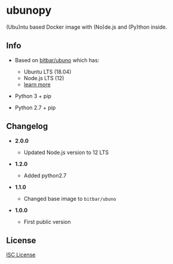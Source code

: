 # ubunopy

(Ubu)ntu based Docker image with (No)de.js and (Py)thon inside.

## Info

* Based on [bitbar/ubuno](https://github.com/bitbar/ubuno) which has:

  * Ubuntu LTS (18.04)
  * Node.js LTS (12)
  * [learn more](https://github.com/bitbar/ubuno)

* Python 3 + pip
* Python 2.7 + pip

## Changelog

* **2.0.0**

  * Updated Node.js version to 12 LTS

* **1.2.0**

  * Added python2.7

* **1.1.0**

  * Changed base image to `bitbar/ubuno`

* **1.0.0**

  * First public version

## License

[ISC License](LICENSE)
